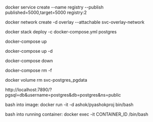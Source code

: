 
docker service create --name registry --publish published=5000,target=5000 registry:2

docker network create -d overlay --attachable svc-overlay-network

docker stack deploy -c docker-compose.yml postgres

docker-compose up

docker-compose up -d

docker-compose down

docker-compose rm -f

docker volume rm svc-postgres_pgdata

http://localhost:7890/?pgsql=db&username=postgres&db=postgres&ns=public


bash into image:
docker run -it -d ashok/pyashokproj bin/bash

bash into running container:
docker exec -it CONTAINER_ID /bin/bash